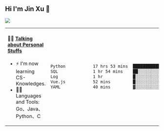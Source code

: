 
## Hi I'm Jin Xu 👋
![](https://komarev.com/ghpvc/?username=jiayouxujin&color=brightgreen&label=PROFILE+VIEWS)



<table align="center">
<tr>
<td valign="top" width="60%">

#### 🏋️‍♀️ <a href="https://github.com/jiayouxujin" target="_blank">Talking about Personal Stuffs</a>
<!-- recent_releases starts -->

- ⚡  I'm now learning CS-Knowledges.  
- 🏊‍♂️ Languages and Tools: Go、Java、Python、C
<!-- recent_releases ends -->
</td>
<td>
 
<!--START_SECTION:waka-->

```txt
Python           17 hrs 53 mins  ██████████████████▓░░░░░░   75.15 %
SQL              1 hr 54 mins    ██░░░░░░░░░░░░░░░░░░░░░░░   08.03 %
Log              1 hr            █░░░░░░░░░░░░░░░░░░░░░░░░   04.22 %
Vue.js           52 mins         █░░░░░░░░░░░░░░░░░░░░░░░░   03.68 %
YAML             40 mins         ▓░░░░░░░░░░░░░░░░░░░░░░░░   02.82 %
```

<!--END_SECTION:waka-->
 
</td>
</tr>
</table>





